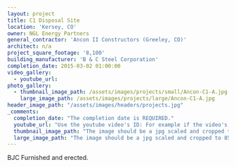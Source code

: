 ```yaml
---
layout: project
title: C1 Disposal Site
location: 'Kersey, CO'
owner: NGL Energy Partners
general_contractor: 'Ancon II Constructors (Greeley, CO)'
architect: n/a
project_square_footage: '8,100'
building_manufacturer: 'B & C Steel Corporation'
completion_date: 2015-03-02 01:00:00
video_gallery:
  - youtube_url: 
photo_gallery:
  - thumbnail_image_path: /assets/images/projects/small/Ancon-C1-A.jpg
    large_image_path: /assets/images/projects/large/Ancon-C1-A.jpg
header_image_path: "/assets/images/headers/projects.jpg"
_comments:
  completion_date: "The completion date is REQUIRED."
  youtube_url: "Use the youtube video's ID: For example if the video's URL is https://www.youtube.com/watch?v=p1H0gAVpsD4 the ID is 'p1H0gAVpsD4'."
  thumbnail_image_path: "The image should be a jpg scaled and cropped to 320px wide by 230px tall."
  large_image_path: "The image should be a jpg scaled and cropped to 850px wide by 600px tall."
---
```



BJC Furnished and erected.